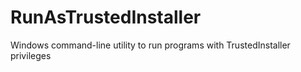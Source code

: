 # RunAsTrustedInstaller
Windows command-line utility to run programs with TrustedInstaller privileges
